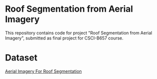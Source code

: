 # Roof Segmentation from Aerial Imagery

This repository contains code for project "Roof Segmentation from Aerial Imagery", submitted as final project for CSCI-B657 course.


# Dataset 
[Aerial Imagery For Roof Segmentation](https://www.airs-dataset.com)
